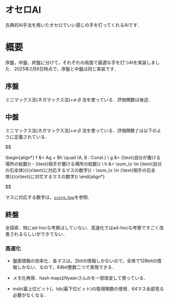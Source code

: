 # オセロAI

古典的AI手法を用いたオセロでいい感じの手を打ってくれるAIです．

# 概要

序盤，中盤，終盤に分けて，それぞれの局面で最適な手を打つAIを実装しました．2025年2月6日時点で，序盤と中盤は同じ実装です．

## 序盤

ミニマックス法(ネガマックス法)+$\alpha$-$\beta$ 法を使っている．評価関数は後述．

## 中盤

ミニマックス法(ネガマックス法)+$\alpha$-$\beta$ 法を使っている．評価関数 $f$ は以下のように定義されている．

$$

\begin{align*}
f &= Ag + Bh \quad (A, B : Const.) \\
g &= (\text{自分が置ける場所の総数}) - (\text{相手が置ける場所の総数}) \\
h &= \sum_{x \in (\text{自分の石全体})}(x\text{に対応するマスの数字}) - \sum_{x \in (\text{相手の石全体})}(x\text{に対忙するマスの数字})
\end{align*}

$$


マスに対応する数字は，[`score.hpp`](score.hpp)を参照．

## 終盤

全探索．特にad-hocな考察はしていない．高速化ではad-hocな考察ですごく改善されるらしいができてない．

### 高速化

- 盤面情報の効率化．各マスは，2bitの情報しかないので，全体で128bitの情報しかない．なので，64bit整数二つで表現できる．

- メモ化再帰．hash mapはNyaanさんのを一部改変して使っている．

- msb(最上位ビット)，lsb(最下位ビット)の取得関数の使用．64マス全部見る必要がなくなる．